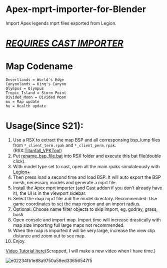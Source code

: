 # Apex-mprt-importer-for-Blender
Import Apex legends mprt files exported from Legion.  

# [*REQUIRES CAST IMPORTER*](https://github.com/dtzxporter/cast)

# Map Codename
```
Desertlands = World's Edge
Canyonlands = King's Canyon
Olympus = Olympus 
Tropic_Island = Storm Point
Divided_Moon = Divided Moon
mu = Map update
hu = Health update

```

# Usage(Since S21):
1. Use a RSX to extract the map BSP and all corresponsing bsp_lump files from `*_client_term.rpak` and `*_client_perm.rpak`. (RSX:[Titanfall_VPKTool](https://github.com/r-ex/rsx/releases))
2. Put [rename_bsp_file.bat](https://github.com/YOROTSUKI/Apex-mprt-importer-for-Blender/blob/main/rename_bsp_file.bat) into RSX folder and execute this bat file(double click).
3. With model type set to cast, open all the main rpaks simulateously with [Legion+](https://github.com/r-ex/LegionPlus/releases/tag/nightly)
4. Then press load a second time and load BSP. It will auto export the BSP mesh, necessary models and generate a mprt file.
5. Install the Apex mprt importer (and Cast addon if you don't already have it), the UI is in the viewport sidebar.
6. Select the map mprt file and the model directory. Recommended: Use game coordinates to set the map region and an import radius.
7. Optional: Choose name filter objects to skip import, eg. godray, grass, bush
8. Open console and import map. Import time will increase drastically with map size importing full large maps not recommended.
9. When the map is imported it will be very large, increase the view clip distance and zoom out to see map.
10. Enjoy.

[Video Tutorial here](https://drive.google.com/file/d/1ApByE0p5MzVV95dUsQ0seciCA7Cl5WFZ/view?usp=sharing)(Scrapped, I will make a new video when I have time.)


![e02234fb1e88a9750a59ed33656547f5](https://user-images.githubusercontent.com/38115052/143941621-03ecee92-d015-4133-9c09-cf6014160c9c.png)
